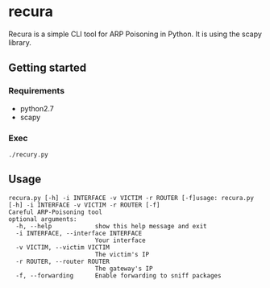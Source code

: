 # recura
Recura is a simple CLI tool for ARP Poisoning in Python. It is using the scapy library.
## Getting started
### Requirements
* python2.7
* scapy

### Exec
`./recury.py`

## Usage
```
recura.py [-h] -i INTERFACE -v VICTIM -r ROUTER [-f]usage: recura.py [-h] -i INTERFACE -v VICTIM -r ROUTER [-f]
Careful ARP-Poisoning tool
optional arguments:
  -h, --help            show this help message and exit
  -i INTERFACE, --interface INTERFACE
                        Your interface
  -v VICTIM, --victim VICTIM
                        The victim's IP
  -r ROUTER, --router ROUTER
                        The gateway's IP
  -f, --forwarding      Enable forwarding to sniff packages
```
